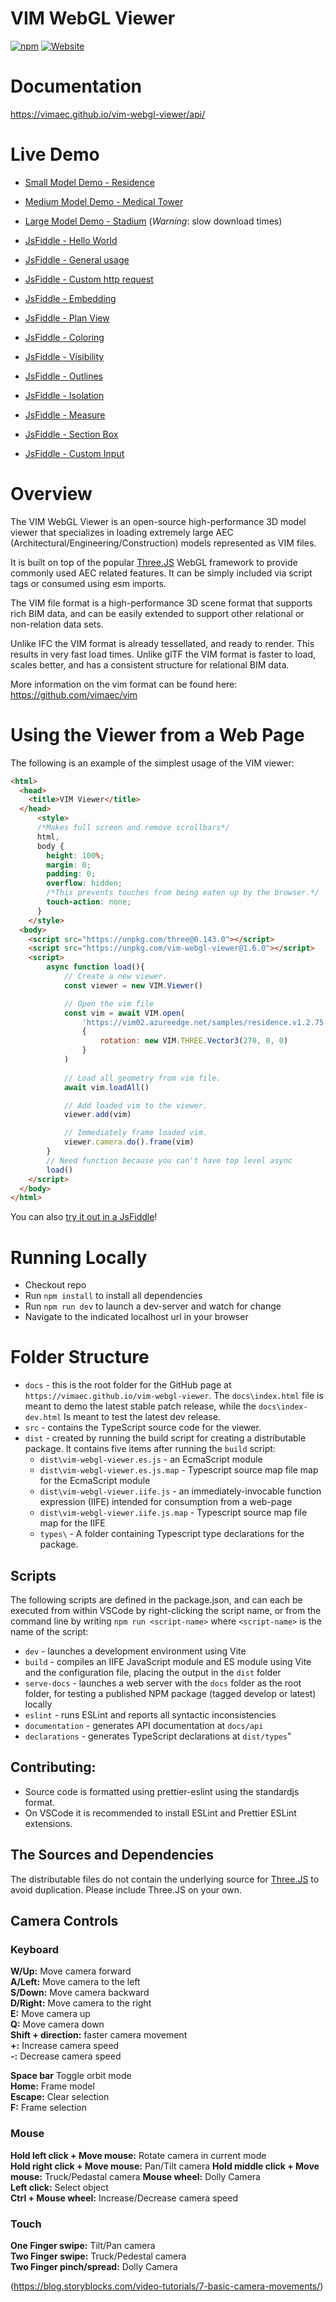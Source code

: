 # VIM WebGL Viewer

[![npm](https://img.shields.io/npm/v/vim-webgl-viewer)](https://npmjs.com/package/vim-webgl-viewer)
[![Website](https://img.shields.io/website?url=https%3A%2F%2Fvimaec.github.io%2Fvim-webgl-viewer)](https://vimaec.github.io/vim-webgl-viewer/)

# Documentation

https://vimaec.github.io/vim-webgl-viewer/api/

# Live Demo

- [Small Model Demo - Residence](https://vimaec.github.io/vim-webgl-viewer)
- [Medium Model Demo - Medical Tower](https://vimaec.github.io/vim-webgl-viewer?vim=https://vim02.azureedge.net/samples/skanska.vim)
- [Large Model Demo - Stadium](https://vimaec.github.io/vim-webgl-viewer?vim=https://vim02.azureedge.net/samples/stadium.vim) (_Warning_: slow download times)

- [JsFiddle - Hello World](https://jsfiddle.net/simon_vimaec/oym1L2ar/)
- [JsFiddle - General usage](https://jsfiddle.net/simon_vimaec/5hL06tvp/)
- [JsFiddle - Custom http request](https://jsfiddle.net/simon_vimaec/k5jn9sd8/)
- [JsFiddle - Embedding](https://jsfiddle.net/simon_vimaec/wd4zr6hq)
- [JsFiddle - Plan View](https://jsfiddle.net/simon_vimaec/hLp62f50/)
- [JsFiddle - Coloring](https://jsfiddle.net/simon_vimaec/pcLdzvne/)
- [JsFiddle - Visibility](https://jsfiddle.net/simon_vimaec/j5uhyp7k)
- [JsFiddle - Outlines](https://jsfiddle.net/simon_vimaec/nfLsab8k/)
- [JsFiddle - Isolation](https://jsfiddle.net/simon_vimaec/amp65cb8/)
- [JsFiddle - Measure](https://jsfiddle.net/simon_vimaec/anLh63tv/)
- [JsFiddle - Section Box](https://jsfiddle.net/simon_vimaec/ryeu9L40/)
- [JsFiddle - Custom Input](https://jsfiddle.net/simon_vimaec/ow82jmLv/)


# Overview

The VIM WebGL Viewer is an open-source high-performance 3D model viewer that specializes
in loading extremely large AEC (Architectural/Engineering/Construction)
models represented as VIM files.

It is built on top of the popular [Three.JS](https://threejs.org) WebGL framework to provide commonly used AEC related features.
It can be simply included via script tags or consumed using esm imports.

The VIM file format is a high-performance 3D scene format that supports rich BIM data, and can be easily extended to support
other relational or non-relation data sets.

Unlike IFC the VIM format is already tessellated, and ready to render. This results in very fast load times. Unlike glTF the VIM format is faster to load, scales better, and has a consistent structure for relational BIM data.

More information on the vim format can be found here: https://github.com/vimaec/vim

# Using the Viewer from a Web Page

The following is an example of the simplest usage of the VIM viewer:

```html
<html>
  <head>
    <title>VIM Viewer</title>
  </head>
      <style>
      /*Makes full screen and remove scrollbars*/
      html,
      body {
        height: 100%;
        margin: 0;
        padding: 0;
        overflow: hidden;
        /*This prevents touches from being eaten up by the browser.*/
        touch-action: none;
      }
    </style>
  <body>
    <script src="https://unpkg.com/three@0.143.0"></script>
    <script src="https://unpkg.com/vim-webgl-viewer@1.6.0"></script>
    <script>
		async function load(){
			// Create a new viewer. 
			const viewer = new VIM.Viewer()

			// Open the vim file
			const vim = await VIM.open(
				'https://vim02.azureedge.net/samples/residence.v1.2.75.vim',
				{
					rotation: new VIM.THREE.Vector3(270, 0, 0)
				}
			)
			  
			// Load all geometry from vim file.
			await vim.loadAll()

			// Add loaded vim to the viewer.
			viewer.add(vim)

			// Immediately frame loaded vim.
			viewer.camera.do().frame(vim)
		}
		// Need function because you can't have top level async
		load()
    </script>
  </body>
</html>

```

You can also [try it out in a JsFiddle](https://jsfiddle.net/simon_vimaec/oym1L2ar/)!

# Running Locally

- Checkout repo
- Run `npm install` to install all dependencies
- Run `npm run dev` to launch a dev-server and watch for change
- Navigate to the indicated localhost url in your browser

# Folder Structure

- `docs` - this is the root folder for the GitHub page at `https://vimaec.github.io/vim-webgl-viewer`. The `docs\index.html` file is meant to demo the latest stable patch release, while the `docs\index-dev.html` Is meant to test the latest dev release.
- `src` - contains the TypeScript source code for the viewer.
- `dist` - created by running the build script for creating a
  distributable package. It contains five items after running the `build` script:
  - `dist\vim-webgl-viewer.es.js` - an EcmaScript module
  - `dist\vim-webgl-viewer.es.js.map` - Typescript source map file map for the EcmaScript module
  - `dist\vim-webgl-viewer.iife.js` - an immediately-invocable function expression (IIFE) intended for consumption from a web-page
  - `dist\vim-webgl-viewer.iife.js.map` - Typescript source map file map for the IIFE
  - `types\` - A folder containing Typescript type declarations for the package.

## Scripts

The following scripts are defined in the package.json, and can each be executed from within VSCode by right-clicking the script name, or from the command line by writing `npm run <script-name>` where `<script-name>` is the name of the script:

- `dev` - launches a development environment using Vite
- `build` - compiles an IIFE JavaScript module and ES module using Vite and the configuration file, placing the output in the `dist` folder
- `serve-docs` - launches a web server with the `docs` folder as the root folder, for testing a published NPM package (tagged develop or latest) locally
- `eslint` - runs ESLint and reports all syntactic inconsistencies
- `documentation` - generates API documentation at `docs/api`
- `declarations` - generates TypeScript declarations at `dist/types`"

## Contributing:

- Source code is formatted using prettier-eslint using the standardjs format.
- On VSCode it is recommended to install ESLint and Prettier ESLint extensions.

## The Sources and Dependencies

The distributable files do not contain the underlying source for [Three.JS](https://threejs.org) to avoid duplication. Please include Three.JS on your own.

## Camera Controls

### Keyboard

**W/Up:** Move camera forward  
**A/Left:** Move camera to the left  
**S/Down:** Move camera backward  
**D/Right:** Move camera to the right  
**E:** Move camera up  
**Q:** Move camera down  
**Shift + direction:** faster camera movement  
**+:** Increase camera speed  
**-:** Decrease camera speed

**Space bar** Toggle orbit mode  
**Home:** Frame model  
**Escape:** Clear selection  
**F:** Frame selection

### Mouse

**Hold left click + Move mouse:** Rotate camera in current mode  
**Hold right click + Move mouse:** Pan/Tilt camera
**Hold middle click + Move mouse:** Truck/Pedastal camera
**Mouse wheel:** Dolly Camera  
**Left click:** Select object  
**Ctrl + Mouse wheel:** Increase/Decrease camera speed

### Touch

**One Finger swipe:** Tilt/Pan camera  
**Two Finger swipe:** Truck/Pedestal camera  
**Two Finger pinch/spread:** Dolly Camera

(https://blog.storyblocks.com/video-tutorials/7-basic-camera-movements/)

